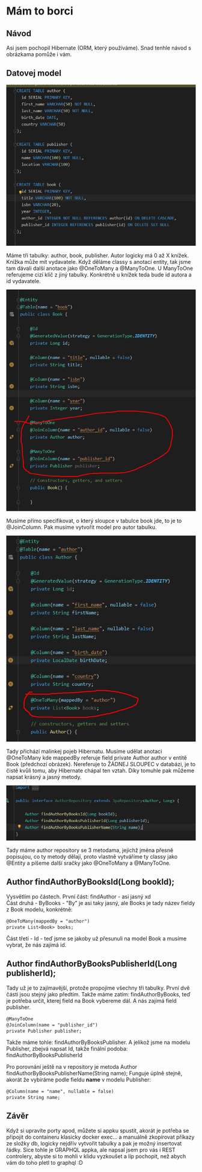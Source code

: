 # Mám to borci

## Návod
Asi jsem pochopil Hibernate (ORM, který používáme). Snad tenhle návod s obrázkama pomůže i vám.

## Datovej model

![Data model](boyz/Screenshot_1.png)

Máme tři tabulky: author, book, publisher. Autor logicky má 0 až X knížek. Knížka může mít vydavatele. Když děláme classy s anotací entity, tak jsme tam dávali další anotace jako @OneToMany a @ManyToOne.
U ManyToOne referujeme cizí klíč z jiný tabulky. Konkrétně u knížek teda bude id autora a id vydavatele.

![Book entity](boyz/Screenshot_2.png)

Musíme přímo specifikovat, o který sloupce v tabulce book jde, to je to @JoinColumn.
Pak musíme vytvořit model pro autor tabulku.

![Author entity](boyz/Screenshot_3.png)

Tady přichází malinkej pojeb Hibernatu. Musíme udělat anotaci @OneToMany kde mappedBy referuje field private Author author v entitě Book (předchozí obrázek).
Nereferuje to ŽÁDNEJ SLOUPEC v databázi, je to čistě kvůli tomu, aby Hibernate chápal ten vztah. Díky tomuhle pak můžeme napsat krásný a jasný metody.

![Author repository](boyz/Screenshot_5.png)

Tady máme author repository se 3 metodama, jejichž jména přesně popisujou, co ty metody dělají, proto vlastně vytváříme ty classy jako @Entity a píšeme další sračky jako @OneToMany a @ManyToOne.

## Author findAuthorByBooksId(Long bookId);
Vysvětlím po částech. První část: findAuthor - asi jasný xd  
Část druhá - ByBooks - "By" je asi taky jasný, ale Books je tady název fieldy z Book modelu, konkrétně:  

    @OneToMany(mappedBy = "author")
    private List<Book> books;

Část třetí - Id - teď jsme se jakoby už přesunuli na model Book a musíme vybrat, že nás zajímá id.  

## Author findAuthorByBooksPublisherId(Long publisherId);
Tady už je to zajímavější, protože propojíme všechny tři tabulky. První dvě části jsou stejný jako předtím.
Takže máme zatím: findAuthorByBooks, teď je potřeba určit, kterej field na Book vybereme dál. A nás zajímá
field publisher.

    @ManyToOne
    @JoinColumn(name = "publisher_id")
    private Publisher publisher;

Takže máme tohle: findAuthorByBooksPublisher. A jelikož jsme na modelu Publisher, zbejvá napsat Id,
takže finální podoba: findAuthorByBooksPublisherId

Pro porovnání ještě na v repository je metoda Author findAuthorByBooksPublisherName(String name);
Funguje úplně stejně, akorát že vybíráme podle fieldu **name** v modelu Publisher: 

    @Column(name = "name", nullable = false)
    private String name;
    
## Závěr

Když si upravíte porty apod, můžete si appku spustit, akorát je potřeba se připojit do containeru klasicky docker exec... 
a manuálně zkopírovat příkazy ze složky db, logicky nejdřív vytvořit tabulky a pak je možný insertovat řádky. Sice tohle je GRAPHQL appka, ale napsal jsem pro vás i REST controlery,
abyste si to mohli v klidu vyzkoušet a líp pochopit, než abych vám do toho pletl to graphql :D
